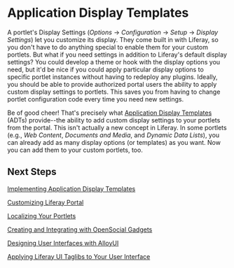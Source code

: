 # Application Display Templates [](id=application-display-templates-lp-6-2-develop-tutorial)

A portlet's Display Settings (*Options* &rarr; *Configuration* &rarr; *Setup*
&rarr; *Display Settings*) let you customize its display. They come built in
with Liferay, so you don't have to do anything special to enable them for your
custom portlets. But what if you need settings in addition to Liferay's default
display settings? You could develop a theme or hook with the display options you
need, but it'd be nice if you could apply particular display options to specific
portlet instances without having to redeploy any plugins. Ideally, you should be
able to provide authorized portal users the ability to apply custom display
settings to portlets. This saves you from having to change portlet configuration
code every time you need new settings. 

Be of good cheer! That's precisely what
[Application Display Templates](/use/-/knowledge_base/using-application-display-templates-lp-6-2-use-useportal)
(ADTs) provide--the ability to add custom display settings to your portlets from
the portal. This isn't actually a new concept in Liferay. In some portlets
(e.g., *Web Content*, *Documents and Media*, and *Dynamic Data Lists*), you can
already add as many display options (or templates) as you want. Now you can add
them to your custom portlets, too. 

## Next Steps 

[Implementing Application Display Templates](/tutorials/-/knowledge_base/implementing-application-display-templates-lp-6-2-develop-tutorial)

[Customizing Liferay Portal](/tutorials/-/knowledge_base/customizing-liferay-portal-lp-6-2-develop-tutorial)

[Localizing Your Portlets](/tutorials/-/knowledge_base/localization-lp-6-2-develop-tutorial)

[Creating and Integrating with OpenSocial Gadgets](/tutorials/-/knowledge_base/creating-and-integrating-with-opensocial-liferay-portal-6-2-dev-guide-08-en)

[Designing User Interfaces with AlloyUI](/tutorials/-/knowledge_base/alloyui-lp-6-2-develop-tutorial)

[Applying Liferay UI Taglibs to Your User Interface](/tutorials/-/knowledge_base/liferay-ui-taglibs-lp-6-2-develop-tutorial)
